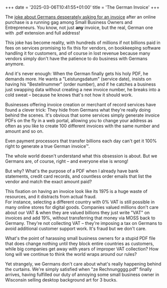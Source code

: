 +++
date = '2025-03-06T10:41:55+01:00'
title = 'The German Invoice'
+++

The [joke about Germans desperately asking for an invoice](https://x.com/fayazara/status/1897209898376785937) after an online purchase is a running gag among Small Business Owners and Entrepreneurs. You know, not just **any** invoice, but the real, German one with .pdf extension and full address!

This joke has become reality, with hundreds of millions if not billions paid in fees on services promising to fix this for vendors, on bookkeeping software handling it for customers, and of course in lost revenue because many vendors simply don't have the patience to do business with Germans anymore.

And it's never enough: When the German finally gets his holy PDF, he demands more. He wants a "Leistungsdatum" (service date), insists on having his "Bestellnummer" (order number), and if he catches a business just swapping data without creating a new invoice number, he breaks into a cold sweat – because he knows that's not how it should work.

Businesses offering invoice creation or merchant of record services have found a clever trick: They hide from Germans what they're really doing behind the scenes. It's obvious that some services simply generate invoice PDFs on the fly in a web portal, allowing you to change your address as often as you like to create 100 different invoices with the same number and amount and so on.

Even payment processors that transfer billions each day can't get it 100% right to generate a true German invoice™.

The whole world doesn't understand what this obsession is about. But we Germans are, of course, right – and everyone else is wrong!

But why? What's the purpose of a PDF when I already have bank statements, credit card records, and countless order emails that list the vendor and match the exact amount paid?

This fixation on having an invoice look like its 1975 is a huge waste of resources, and it distracts from actual fraud.\
For instance, selecting a different country with 0% VAT is still possible in many online stores for digital goods.
Companies valued millions don't care about our VAT & when they are valued billions they just write "VAT" on invoices and add 19%, without transferring that money via MOSS back to Germany. They're not collecting VAT – they're imposing a tax on Germans to avoid additional customer support work. It's fraud but we don't care.

What's the point of harassing small business owners for a stupid PDF file that does change nothing until they block entire countries as customers, while big companies get away with years of improper VAT collection? How long will we continue to think the world wraps around our rules?

Yet strangely, we Germans don't care about what's really happening behind the curtains. We're simply satisfied when "ze Rechnungggg.pdf" finally arrives, having fulfilled our duty of annoying some small business owner in Wisconsin selling desktop background art for 3 bucks.
